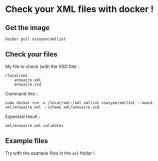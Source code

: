 Check your XML files with docker !
==================================

Get the image
-------------

    docker pull vsasyan/xmllint

Check your files
----------------

My file to check (with the XSD file) :

    /local/xml
        annuaire.xml
        annuaire.xsd

Command line :

    sudo docker run -v /local/xml:/xml xmllint vsasyan/xmllint --noout xml/annuaire.xml --schema xml/annuaire.xsd

Expected result :

    xml/annuaire.xml validates

Example files
-------------

Try with the example files in the `xml` folder !
